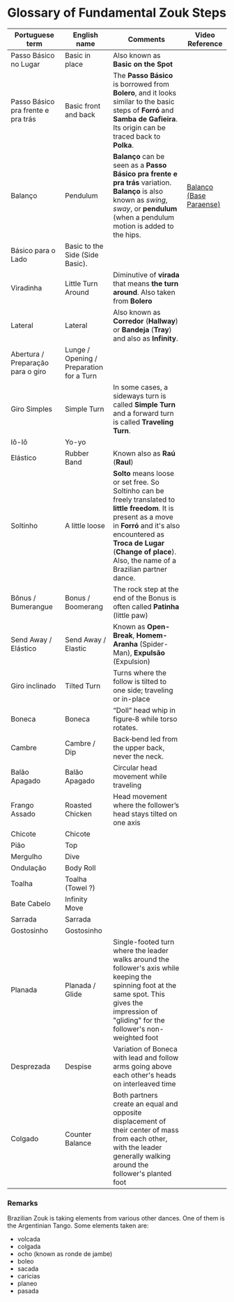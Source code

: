 # Glossary of Fundamental Zouk Steps

| Portuguese term | English name | Comments | Video Reference |
|-----------------|--------------|----------|-----------------|
| Passo Básico no Lugar | Basic in place | Also known as **Basic on the Spot** | |
| Passo Básico pra frente e pra trás | Basic front and back | The **Passo Básico** is borrowed from **Bolero**, and it looks similar to the basic steps of **Forró** and **Samba de Gafieira**. Its origin can be traced back to **Polka**.| |
| Balanço  | Pendulum | **Balanço** can be seen as a **Passo Básico pra frente e pra trás** variation. **Balanço** is also known as *swing*, *sway*, or **pendulum** (when a pendulum motion is added to the hips. | [ Balanço (Base Paraense) ](https://www.youtube.com/watch?v=H0bhmFL_GIc)
| Básico para o Lado |  Basic to the Side (Side Basic). | | |
| Viradinha | Little Turn Around | Diminutive of **virada** that means **the turn around**. Also taken from **Bolero**| |
| Lateral | Lateral | Also known as **Corredor** (**Hallway**) or **Bandeja** (**Tray**) and also as **Infinity**. | |
| Abertura / Preparação para o giro | Lunge / Opening / Preparation for a Turn | | |
| Giro Simples| Simple Turn |  In some cases, a sideways turn is called **Simple Turn** and a forward turn is called **Traveling Turn**.| |
| Iô-Iô| Yo-yo |  | |
| Elástico| Rubber Band | Known also as **Raú** (**Raul**)  | |
| Soltinho | A little loose | **Solto** means loose or set free. So Soltinho can be freely translated to **little freedom**. It is present as a move in **Forró** and it's also encountered as **Troca de Lugar** (**Change of place**). Also, the name of a Brazilian partner dance.| |
| Bônus / Bumerangue | Bonus / Boomerang | The rock step at the end of the Bonus is often called **Patinha** (little paw)  | |
| Send Away / Elástico | Send Away / Elastic | Known as **Open-Break**, **Homem-Aranha** (Spider-Man), **Expulsão** (Expulsion)  | |
| Giro inclinado | Tilted Turn | Turns where the follow is tilted to one side; traveling or in-place| |
| Boneca| Boneca | “Doll” head whip in figure‑8 while torso rotates. | |
| Cambre| Cambre / Dip | Back‑bend led from the upper back, never the neck. | |
| Balão Apagado | Balão Apagado | Circular head movement while traveling | |
| Frango Assado | Roasted Chicken | Head movement where the follower’s head stays tilted on one axis | |
| Chicote | Chicote |  | |
| Pião | Top |  | |
| Mergulho | Dive |  | |
| Ondulação | Body Roll |  | |
| Toalha | Toalha (Towel ?)|  | |
| Bate Cabelo | Infinity Move |  | |
| Sarrada | Sarrada | | |
| Gostosinho | Gostosinho | | |
| Planada | Planada / Glide | Single-footed turn where the leader walks around the follower's axis while keeping the spinning foot at the same spot. This gives the impression of "gliding" for the follower's non-weighted foot | |
| Desprezada | Despise | Variation of Boneca with lead and follow arms going above each other's heads on interleaved time | |
| Colgado | Counter Balance | Both partners create an equal and opposite displacement of their center of mass from each other, with the leader generally walking around the follower's planted foot | |



### Remarks
Brazilian Zouk is taking elements from various other dances. 
One of them is the Argentinian Tango.
Some elements taken are:
- volcada
- colgada
- ocho (known as ronde de jambe)
- boleo
- sacada
- caricias
- planeo
- pasada
  
 





